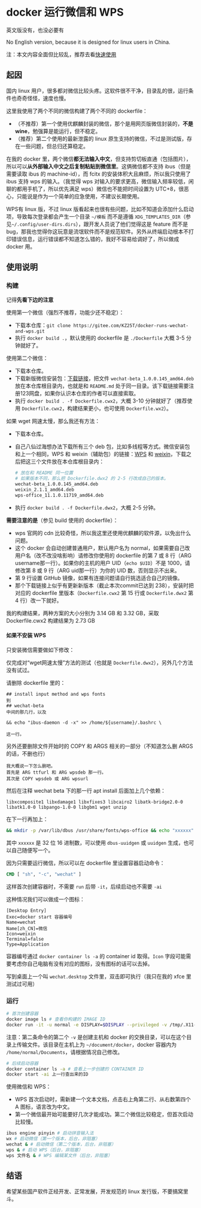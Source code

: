 # docker 运行微信和 WPS

英文版没有，也没必要有

No English version, because it is designed for linux users in China.

注：本文内容全面但比较乱，推荐去看[快速使用](./README.2.md)

## 起因

国内 linux 用户，很多都对微信比较头疼。这软件很不干净，目录乱的很，运行条件也奇奇怪怪，速度也慢。

这里我使用了两个不同的微信构建了两个不同的 dockerfile：

- （不推荐）第一个使用优麒麟封装的微信，那个是用网页版微信封装的，**不是 wine**，勉强算是能运行，但不稳定。
- （推荐）第二个使用的最新泄露的 linux 原生支持的微信，不过是测试版，存在一些问题，但总归还算稳定。

在我的 docker 里，两个微信**都无法输入中文**，但支持剪切板直通（包括图片），所以可以**从外部输入中文之后复制粘贴到微信里**。这俩微信都不支持 ibus（但是需要读取 ibus 的 machine-id），而 fcitx 的安装体积大且麻烦，所以我只使用了 ibus 支持 wps 的输入。（我觉得 wps 对输入的要求更高，微信输入频率较低，闲聊的都用手机了，所以优先满足 wps）微信也不能把时间设置为 UTC+8，很恶心，只能说是作为一个简单的应急使用，不建议长期使用。

WPS有 linux 版，不过 linux 版看起来也很有些问题，比如不知道会添加什么启动项，导致每次登录都会产生一个目录 `~/模板` 而不是遵循 `XDG_TEMPLATES_DIR`（参见`~/.config/user-dirs.dirs`），跟开发人员说了他们觉得这是 feature 而不是 bug，那我也觉得你这玩意是流氓软件而不是规范软件。另外从终端启动根本不打印错误信息，运行错误都不知道怎么错的，我好不容易给调好了，所以做成 docker 用。

## 使用说明

### 构建

记得**先看下边的注意**

使用第一个微信（强烈不推荐，功能少还不稳定）：

- 下载本仓库：`git clone https://gitee.com/KZ25T/docker-runs-wechat-and-wps.git`
- 执行 `docker build .`，默认使用的 dockerfile 是 `./Dockerfile` 大概 3-5 分钟就好了。

使用第二个微信：

- 下载本仓库。
- 下载新版微信安装包：[下载链接](https://www.52pojie.cn/thread-1896902-1-1.html)，把文件 `wechat-beta_1.0.0.145_amd64.deb` 放在本仓库根目录内，也就是和 `README.md` 处于同一目录。该下载链接需要注册123网盘，如果你认识本仓库的作者可以直接索取。
- 执行 `docker build . -f Dockerfile.cwx2`，大概 3-10 分钟就好了（推荐使用 `Dockerfile.cwx2`，构建结果更小，也可使用 `Dockerfile.wx2`）。

如果 wget 网速太慢，那么我还有方法：

- 下载本仓库。
- 自己八仙过海想办法下载所有三个 deb 包，比如多线程等方式。微信安装包和上一个相同，WPS 和 weixin（辅助包）的链接：[WPS](https://archive.ubuntukylin.com/software/pool/partner/wps-office_11.1.0.11719_amd64.deb) 和 [weixin](http://archive.ubuntukylin.com/software/pool/partner/weixin_2.1.1_amd64.deb)，下载之后把这三个文件放在本仓库根目录内：

  ```bash
  # 放在和 README 同一位置
  # 如果版本不同，那么把 Dockerfile.dwx2 的 2-5 行改成自己的版本。
  wechat-beta_1.0.0.145_amd64.deb
  weixin_2.1.1_amd64.deb
  wps-office_11.1.0.11719_amd64.deb
  ```

- 执行 `docker build . -f Dockerfile.dwx2`，大概 2-5 分钟。

**需要注意的是**（参见 build 使用的 dockerfile）：

- wps 官网的 cdn 比较奇怪，所以我这里还使用优麒麟的软件源，以免出什么问题。
- 这个 docker 会自动创建普通用户，默认用户名为 normal，如果需要自己改用户名（改不改没啥影响）请修改你使用的 dockerfile 的第 7 或 8 行（ARG username那一行）。如果你的主机的用户 UID（`echo $UID`）不是 1000，请修改第 8 或 9 行（ARG uid那一行）为你的 UID 数，否则显示不出来。
- 第 9 行设置 GitHub 镜像，如果有连接问题请自行挑选适合自己的镜像。
- 那个下载链接上似乎有更新新版本（截止本次commit已达到 238），安装时把对应的 dockerfile 里版本（`Dockerfile.cwx2` 第 15 行或 `Dockerfile.dwx2` 第 4 行）改一下就好。

我的构建结果，两种方案的大小分别为 3.14 GB 和 3.32 GB，采取 Dockerfile.cwx2 构建结果为 2.73 GB

#### 如果不安装 WPS

只安装微信需要做如下修改：

仅完成对“wget网速太慢”方法的测试（也就是 `Dockerfile.dwx2`），另外几个方法没有试过。

请删除 dockerfile 里的：

```text
## install input method and wps fonts
到
## wechat-beta
中间的那几行，以及

&& echo "ibus-daemon -d -x" >> /home/${username}/.bashrc \

这一行。
```

另外还要删除文件开始时的 COPY 和 ARGS 相关的一部分（不知道怎么删 ARGS 的话，不删也行）

```text
我大概说一下怎么删吧。
首先是 ARG ttfurl 和 ARG wpsdeb 那一行。
其次是 COPY wpsdeb 或 ARG wpsurl
```

然后在注释 wechat beta 下的那一行 apt install 后面加上几个依赖：

```text
libxcomposite1 libxdamage1 libxfixes3 libcairo2 libatk-bridge2.0-0 libatk1.0-0 libpango-1.0-0 libgbm1 wget unzip
```

在下一行再加上：

```bash
&& mkdir -p /var/lib/dbus /usr/share/fonts/wps-office && echo "xxxxxx" > /var/lib/dbus/machine-id \
```

其中 `xxxxxx` 是 32 位 16 进制数，可以使用 `dbus-uuidgen` 或 `uuidgen` 生成，也可以自己随便写一个。

因为只需要运行微信，所以可以在 dockerfile 里设置容器启动命令：

```dockerfile
CMD [ "sh", "-c", "wechat" ]
```

这样首次创建容器时，不需要 `run` 后带 `-it`，后续启动也不需要 `-ai`

这种情况我们可以做成一个图标：

```text
[Desktop Entry]
Exec=docker start 容器编号
Name=wechat
Name[zh_CN]=微信
Icon=weixin
Terminal=false
Type=Application
```

容器编号通过 `docker container ls -a` 的 container id 取得。`Icon` 字段可能需要考虑你自己电脑有没有对应的图标，没有图标的话可以去掉。

写到桌面上一个叫 `wechat.desktop` 文件里，双击即可执行（我只在我的 xfce 里测试过可用）

### 运行

```bash
# 首次创建容器
docker image ls # 查看你构建的 IMAGE ID
docker run -it -u normal -e DISPLAY=$DISPLAY --privileged -v /tmp/.X11-unix:/tmp/.X11-unix -v $HOME/document/docker:/home/normal/Documents 上一行查出来的ID
```

注意：第二条命令的第二个 `-v` 是创建主机和 docker 的交换目录，可以在这个目录上传输文件。该目录在主机上为 `~/document/docker`，docker 容器内为 `/home/normal/Documents`，请根据情况自己修改。

```bash
# 后续启动容器
docker container ls -a # 查看上一步创建的 CONTAINER ID
docker start -ai 上一行查出来的ID
```

使用微信和 WPS：

- WPS 首次启动时，需新建一个文本文档，点击右上角第二行、从右数第四个 A 图标，语言改为中文。
- 第一个微信最开始可能要好几次才能成功。第二个微信比较稳定，但首次启动比较慢。

```bash
ibus engine pinyin # 启动拼音输入法
wx # 启动微信（第一个版本，后台，非阻塞）
wechat & # 启动微信（第二个版本，后台，非阻塞）
wps & # 启动 WPS（后台，非阻塞）
wps 文件名 & # WPS 编辑某文件（后台，非阻塞）
```

## 结语

希望某些国产软件正经开发、正常发展，开发规范的 linux 发行版，不要搞窝里斗。
